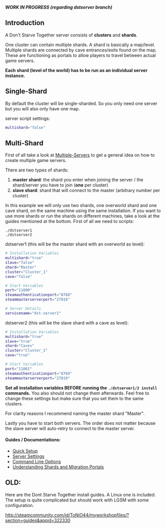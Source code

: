 **_WORK IN PROGRESS (regarding dstserver branch)_**

## Introduction
A Don't Starve Together server consists of **clusters** and **shards**. 

One cluster can contain multiple shards. A shard is basically a map/level. Multiple shards are connected by cave entrances/exits found on the map. These are functioning as portals to allow players to travel between actual game servers. 

**Each shard (level of the world) has to be run as an individual server instance.**

## Single-Shard
By default the cluster will be single-sharded. So you only need one server but you will also only have one map.

server script settings:
```bash
multishard="false"
```

## Multi-Shard
First of all take a look at [Multiple-Servers](https://github.com/GameServerManagers/LinuxGSM/wiki/Multiple-Servers) to get a general idea on how to create multiple game servers.

There are two types of shards:

1. **master shard**: the shard you enter when joining the server / the shard/server you have to join (**one** per cluster)
2. **slave shard**: shard that will connect to the master (arbitrary number per cluster)

In this example we will only use two shards, one overworld shard and one cave shard, on the same machine using the same installation. If you want to use more shards or run the shards on different machines, take a look at the guides mentioned at the bottom.
First of all we need to scripts:

```
./dstserver1
./dstserver2
```

dstserver1 (this will be the master shard with an overworld as level):
```bash
# Installation Variables
multishard="true"
slave="false"
shard="Master" 
cluster="Cluster_1"
cave="false"

# Start Variables
port="11000"
steamauthenticationport="8768"
steammasterserverport="27018"

# Server Details
servicename="dst-server1"
```

dstserver2 (this will be the slave shard with a cave as level):
```bash
# Installation Variables
multishard="true"
slave="true"
shard="Caves" 
cluster="Cluster_1"
cave="true"

# Start Variables
port="11001"
steamauthenticationport="8769"
steammasterserverport="27019"

```

**Set all installation variables BEFORE running the `./dstserver1/2 install` commands.** You also should not change them afterwards. Feel free to change these settings but make sure that you set them to the same clusters. 

For clarity reasons I recommend naming the master shard "Master".

Lastly you have to start both servers. The order does not matter because the slave server will auto-retry to connect to the master server.


#### Guides / Documentations:
* [Quick Setup](http://forums.kleientertainment.com/topic/64441-dedicated-server-quick-setup-guide-linux/)
* [Server Settings](http://forums.kleientertainment.com/topic/64552-dedicated-server-settings-guide/)
* [Command Line Options](http://forums.kleientertainment.com/topic/64743-dedicated-server-command-line-options-guide/)
* [Understanding Shards and Migration Portals](http://forums.kleientertainment.com/topic/59174-understanding-shards-and-migration-portals/)

## OLD:
Here are the Dont Starve Together install guides. A Linux one is included. The setup is quite complicated but should work with LGSM with some configuration. 

http://steamcommunity.com/id/ToNiO44/myworkshopfiles/?section=guides&appid=322330